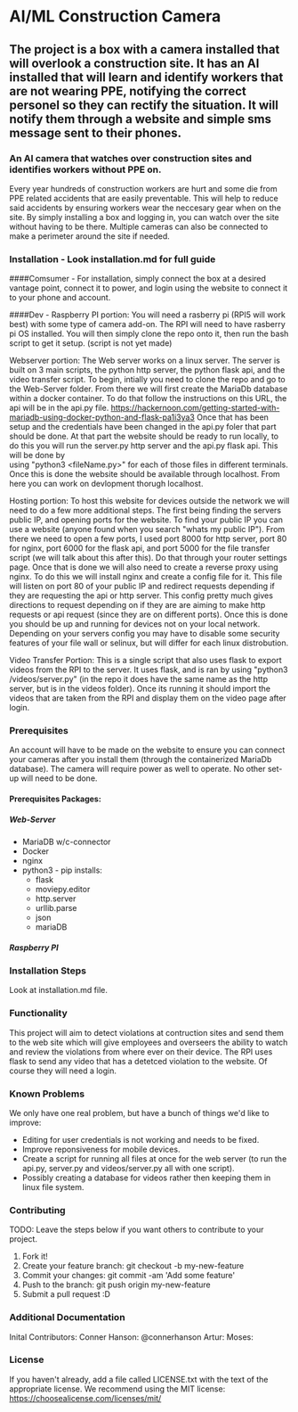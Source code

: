 # AI/ML Construction Camera
## The project is a box with a camera installed that will overlook a construction site. It has an AI installed that will learn and identify workers that are not wearing PPE, notifying the correct personel so they can rectify the situation. It will notify them through a website and simple sms message sent to their phones.
### An AI camera that watches over construction sites and identifies workers without PPE on.
Every year hundreds of construction workers are hurt and some die from PPE related accidents that are easily preventable. This will help to reduce said accidents by ensuring workers wear the neccesary gear when on the site. By simply installing a box and logging in, you can watch over the site without having to be there. Multiple cameras can also be connected to make a perimeter around the site if needed. 
### Installation - Look installation.md for full guide
####Comsumer - 
For installation, simply connect the box at a desired vantage point, connect it to power, and login using the website to connect it to your phone and account.

####Dev -
  Raspberry PI portion: You will need a rasberry pi (RPI5 will work best) with some type of camera add-on.  The RPI will need to have rasberry pi OS installed.  You will then simply clone the repo onto it, then run the bash script to get it setup. (script is not yet 
  made)

  Webserver portion: The Web server works on a linux server.  The server is built on 3 main scripts, the python http server, the python flask api, and the video transfer script.  To begin, intially you need to clone the repo and go to the Web-Server folder.  From there    we will first create the MariaDb database within a docker container. To do that follow the instructions on this URL, the api will be in the api.py file. https://hackernoon.com/getting-started-with-mariadb-using-docker-python-and-flask-pa1i3ya3                            Once that has been setup and the credentials have been changed in the api.py foler that part should be done.  At that part the website should be ready to run locally, to do this you will run the server.py http server and the api.py flask api.  This will be done by     
  using "python3 <fileName.py>" for each of those files in different terminals.  Once this is done the website should be available through localhost. From here you can work on devlopment thorugh localhost. 
  
  Hosting portion: To host this website for devices outside the network we will need to do a few more additional steps.  The first being finding the servers public IP, and opening ports for the website.  To find your public IP you can use a website (anyone found when 
  you search "whats my public IP").   From there we need to open a few ports, I used port 8000 for http server, port 80 for nginx, port 6000 for the flask api, and port 5000 for the file transfer script (we will talk about this after this).  Do that through your router 
  settings page.  Once that is done we will also need to create a reverse proxy using nginx.  To do this we will install nginx and create a config file for it.  This file will listen on port 80 of your public IP and redirect requests depending if they are requesting the 
  api or http server. This config pretty much gives directions to request depending on if they are are aiming to make http requests or api request (since they are on different ports).  Once this is done you should be up and running for devices not on your local network. 
  Depending on your servers config you may have to disable some security features of your file wall or selinux, but will differ for each linux distrobution. 

  Video Transfer Portion: This is a single script that also uses flask to export videos from the RPI to the server.  It uses flask, and is ran by using "python3 /videos/server.py" (in the repo it does have the same name as the http server, but is in the videos folder). 
  Once its running it should import the videos that are taken from the RPI and display them on the video page after login. 
  
### Prerequisites
An account will have to be made on the website to ensure you can connect your cameras after you install them (through the containerized MariaDb database). The camera will require power as well to operate. No other set-up will need to be done. 
#### Prerequisites Packages:
  ##### Web-Server
  - MariaDB w/c-connector
  - Docker
  - nginx
  - python3 - pip installs:
     - flask
     - moviepy.editor
     - http.server
     - urllib.parse
     - json
     - mariaDB
   ##### Raspberry PI
### Installation Steps
Look at installation.md file. 
### Functionality
This project will aim to detect violations at contruction sites and send them to the web site which will give employees and overseers the ability to watch and review the violations from where ever on their device.  The RPI uses flask to send any video that has a 
detetced violation to the website. Of course they will need a login.  
### Known Problems
We only have one real problem, but have a bunch of things we'd like to improve:
  - Editing for user credentials is not working and needs to be fixed.
  - Improve reponsiveness for mobile devices.
  - Create a script for running all files at once for the web server (to run the api.py, server.py and videos/server.py all with one script).
  - Possibly creating a database for videos rather then keeping them in linux file system. 
### Contributing
TODO: Leave the steps below if you want others to contribute to your project.
1. Fork it!
2. Create your feature branch: git checkout -b my-new-feature
3. Commit your changes: git commit -am 'Add some feature'
4. Push to the branch: git push origin my-new-feature
5. Submit a pull request :D
### Additional Documentation
Inital Contributors:
  Conner Hanson: @connerhanson
  Artur:
  Moses:
### License
If you haven't already, add a file called LICENSE.txt with the text of the appropriate license.
We recommend using the MIT license: https://choosealicense.com/licenses/mit/
